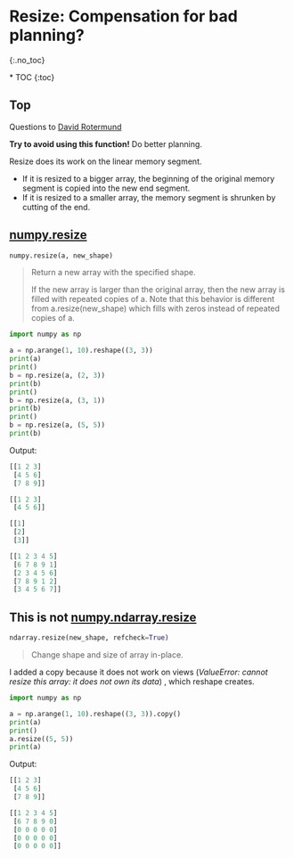 # Resize: Compensation for bad planning?
{:.no_toc}

<nav markdown="1" class="toc-class">
* TOC
{:toc}
</nav>

## Top

Questions to [David Rotermund](mailto:davrot@uni-bremen.de)

**Try to avoid using this function!** Do better planning. 


Resize does its work on the linear memory segment.
* If it is resized to a bigger array, the beginning of the original memory segment is copied into the new end segment.
* If it is resized to a smaller array, the memory segment is shrunken by cutting of the end.

## [numpy.resize](https://numpy.org/doc/stable/reference/generated/numpy.resize.html)

```python
numpy.resize(a, new_shape)
```

> Return a new array with the specified shape.
> 
> If the new array is larger than the original array, then the new array is filled with repeated copies of a. Note that this behavior is different from a.resize(new_shape) which fills with zeros instead of repeated copies of a.

```python
import numpy as np

a = np.arange(1, 10).reshape((3, 3))
print(a)
print()
b = np.resize(a, (2, 3))
print(b)
print()
b = np.resize(a, (3, 1))
print(b)
print()
b = np.resize(a, (5, 5))
print(b)
```

Output:

```python
[[1 2 3]
 [4 5 6]
 [7 8 9]]

[[1 2 3]
 [4 5 6]]

[[1]
 [2]
 [3]]

[[1 2 3 4 5]
 [6 7 8 9 1]
 [2 3 4 5 6]
 [7 8 9 1 2]
 [3 4 5 6 7]]
```

## This is not [numpy.ndarray.resize](https://numpy.org/doc/stable/reference/generated/numpy.ndarray.resize.html#numpy.ndarray.resize)

```python
ndarray.resize(new_shape, refcheck=True)
```

> Change shape and size of array in-place.

I added a copy because it does not work on views (*ValueError: cannot resize this array: it does not own its data*) , which reshape creates. 

```python
import numpy as np

a = np.arange(1, 10).reshape((3, 3)).copy()
print(a)
print()
a.resize((5, 5))
print(a)
```

Output:

```python
[[1 2 3]
 [4 5 6]
 [7 8 9]]

[[1 2 3 4 5]
 [6 7 8 9 0]
 [0 0 0 0 0]
 [0 0 0 0 0]
 [0 0 0 0 0]]
```

